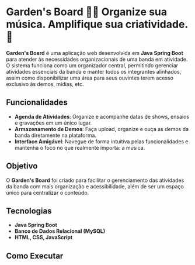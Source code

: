 # Garden's Board 🎸🌿 Organize sua música. Amplifique sua criatividade. 🎼

**Garden's Board** é uma aplicação web desenvolvida em **Java Spring Boot** para atender às necessidades organizacionais de uma banda em atividade. O sistema funciona como um organizador central, permitindo gerenciar atividades essenciais da banda e manter todos os integrantes alinhados, assim como disponibilizar uma área para seus ouvintes terem acesso exclusivo às demos, mídias, etc.

## Funcionalidades
- **Agenda de Atividades**: Organize e acompanhe datas de shows, ensaios e gravações em um único lugar.
- **Armazenamento de Demos**: Faça upload, organize e ouça as demos da banda diretamente na plataforma.
- **Interface Amigável**: Navegue de forma intuitiva pelas funcionalidades e mantenha o foco no que realmente importa: a música.

## Objetivo
O **Garden's Board** foi criado para facilitar o gerenciamento das atividades da banda com mais organização e acessibilidade, além de ser um espaço único para centralizar o conteúdo.

## Tecnologias
- **Java Spring Boot**
- **Banco de Dados Relacional (MySQL)**
- **HTML, CSS, JavaScript**

## Como Executar
